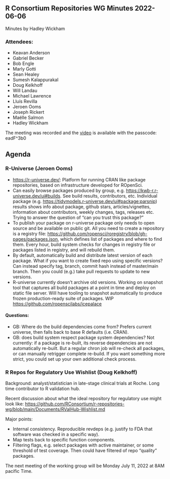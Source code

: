 ## R Consortium Repositories WG  Minutes 2022-06-06

Minutes by Hadley Wickham

### Attendees:
* Keavan Anderson
* Gabriel Becker
* Bob Engle
* Marly Gotti
* Sean Healey
* Sumesh Kalappurakal
* Doug Kelkhoff
* Will Landau
* Michael Lawrence
* Lluís Revilla
* Jeroen Ooms
* Joseph Rickert
* Maëlle Salmon
* Hadley Wickham

The meeting was recorded and the [video](https://rstudio.zoom.us/rec/share/ilrd7AEVo9EqWcqij5f8lASPGsb1H2Uo54bcdYlVSuexfG_hUxjr14YWPRMwva94.sRe71_eQpfdYAKBI) is available with the passcode:  eadF^3b0

## Agenda

### R-Universe (Jeroen Ooms)

* https://r-universe.dev/: Platform for running CRAN like package repositories, based on infrastructure developed for ROpenSci.
* Can easily browse packages produced by group, e.g. https://kwb-r.r-universe.dev/ui#builds. See build results, contributors, etc. Individual package (e.g. https://tidymodels.r-universe.dev/ui#package:parsnip)  results shows info about package, github stars, articles/vignettes, information about contributors, weekly changes, tags, releases etc. Trying to answer the question of “can you trust this package?”
* To publish your package on r-universe package only needs to open source and be available on public git. All you need to create a repository is a registry file: https://github.com/ropensci/roregistry/blob/gh-pages/packages.json, which defines list of packages and where to find them. Every hour, build system checks for changes in registry file or packages listed in registry, and will rebuild them. 
* By default, automatically build and distribute latest version of each package. What if you want to create fixed repo using specific versions? Can instead specify tag, branch, commit hash instead of master/main branch. Then you could (e.g.) take pull requests to update to new versions.
* R-universe currently doesn’t archive old versions. Working on snapshot tool that captures all build packages at a point in time and deploy on static file server. Will have tooling to snapshot automatically to produce frozen production-ready suite of packages. WIP https://github.com/ropenscilabs/icepalace 

#### Questions:
* GB: Where do the build dependencies come from? Prefers current universe, then falls back to base R defaults (i.e. CRAN).
* GB: does build system respect package system dependencies? Not currently: if a package is re-built, its reverse dependencies are not automatically re-built. But a regular chron job will re-check all packages, or can manually retrigger complete re-build. If you want something more strict, you could set up your own additional check process.

### R Repos for Regulatory Use Wishlist (Doug Kelkhoff)

Background: analyst/statistician in late-stage clinical trials at Roche. Long time contributor to R validation hub. 

Recent discussion about what the ideal repository for regulatory use might look like: https://github.com/RConsortium/r-repositories-wg/blob/main/Documents/RValHub-Wishlist.md 

Major points:

* Internal consistency. Reproducible revdeps (e.g. justify to FDA that software was checked in a specific way).
* Map tests back to specific function components.
* Filtering flags, e.g. select packages with active maintainer, or some threshold of test coverage. Then could have filtered of repo “quality” packages.

The next meeting of the working group will be Monday July 11, 2022 at 8AM pacific Time.
